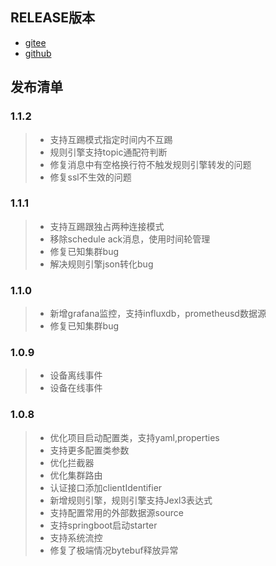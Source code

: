 <!--
.. title: 版本
.. slug: release
.. date: 2021-09-20 18:21:38 UTC+1
.. tags: tag
.. category: category
.. link: link
.. description:
.. type: text
-->


## RELEASE版本
- [gitee](https://gitee.com/quickmsg/mqtt-cluster/releases)
- [github](https://github.com/quickmsg/smqtt/releases)


## 发布清单
### 1.1.2

> - 支持互踢模式指定时间内不互踢
> - 规则引擎支持topic通配符判断
> - 修复消息中有空格换行符不触发规则引擎转发的问题
> - 修复ssl不生效的问题

### 1.1.1

> - 支持互踢跟独占两种连接模式
> - 移除schedule ack消息，使用时间轮管理
> - 修复已知集群bug
> - 解决规则引擎json转化bug
> 
### 1.1.0

> - 新增grafana监控，支持influxdb，prometheusd数据源
> - 修复已知集群bug

### 1.0.9
> - 设备离线事件
> - 设备在线事件

### 1.0.8

> - 优化项目启动配置类，支持yaml,properties
> - 支持更多配置类参数
> - 优化拦截器
> - 优化集群路由
> - 认证接口添加clientIdentifier
> - 新增规则引擎，规则引擎支持Jexl3表达式
> - 支持配置常用的外部数据源source
> - 支持springboot启动starter
> - 支持系统流控
> - 修复了极端情况bytebuf释放异常
